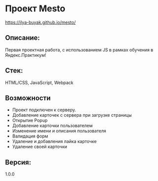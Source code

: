 # Проект Mesto 
https://ilya-buyak.github.io/mesto/
## Описание:
Первая проектная работа, с использованием JS в рамках обучения в Яндекс.Практикум!
## Стек:
HTML/CSS, JavaScript, Webpack
## Возможности
* Проект подключен к серверу.
* Добавление карточек с сервера при загрузке страницы
* Открытие Popup
* Добавление карточки пользователем
* Изменение имени и описания пользователя
* Валидация форм
* Удаление и добавления лайка карточке
* Удаление своей карточки
## Версия: 
1.0.0

